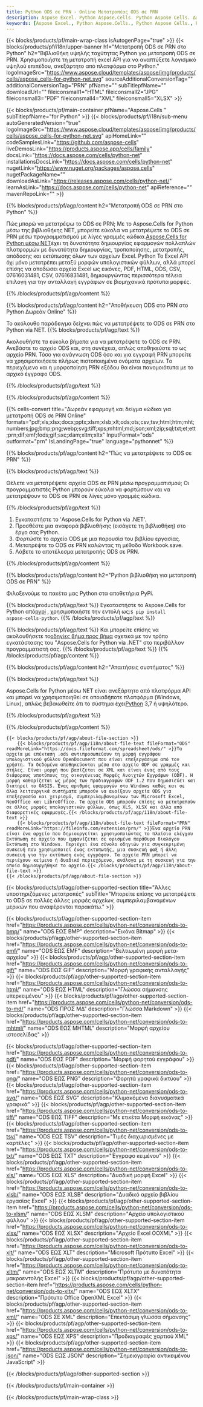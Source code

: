 ```yaml
---
title: Python ODS σε PRN - Online Μετατροπέας ODS σε PRN
description: Aspose Excel. Python Aspose.Cells. Python Aspose Cells. Δωρεάν Online Python Μετατροπή ODS σε μορφή αποθήκευσης PRN. Python ODS σε μορφή PRN. Αποθηκεύστε το ODS στο PRN Python.
keywords: [Aspose Excel., Python Aspose.Cells., Python Aspose Cells., Python ODS to PRN saveformat., Free Online ODS to PRN Python., Python Convert ODS to PRN]
---
```

{{< blocks/products/pf/main-wrap-class isAutogenPage="true" >}}
{{< blocks/products/pf/i18n/upper-banner h1="Μετατροπή ODS σε PRN στο Python" h2="Βιβλιοθήκη υψηλής ταχύτητας Python για μετατροπή ODS σε PRN. Χρησιμοποιήστε τη μετατροπή excel API για να αναπτύξετε λογισμικό υψηλού επιπέδου, ανεξάρτητο από πλατφόρμα στο Python." logoImageSrc="https://www.aspose.cloud/templates/aspose/img/products/cells/aspose_cells-for-python-net.svg" sourceAdditionalConversionTag="" additionalConversionTag="PRN" pfName="" subTitlepfName="" downloadUrl="" fileiconsmall1="HTML" fileiconsmall2="JPG" fileiconsmall3="PDF" fileiconsmall4="XML" fileiconsmall5="XLSX" >}}

{{< blocks/products/pf/main-container pfName="Aspose.Cells " subTitlepfName="for Python" >}}
{{< blocks/products/pf/i18n/sub-menu autoGeneratedVersion="true" logoImageSrc="https://www.aspose.cloud/templates/aspose/img/products/cells/aspose_cells-for-python-net.svg" apiHomeLink="" codeSamplesLink="https://github.com/aspose-cells" liveDemosLink="https://products.aspose.app/cells/family" docsLink="https://docs.aspose.com/cells/python-net" installationsDocsLink="https://docs.aspose.com/cells/python-net" nugetLink="https://www.nuget.org/packages/aspose.cells" nugetPackageName="" downloadAsLink="https://releases.aspose.com/cells/python-net/" learnAsLink="https://docs.aspose.com/cells/python-net" apiReference="" mavenRepoLink="" >}}


{{% blocks/products/pf/agp/content h2="Μετατροπή ODS σε PRN στο Python" %}}

 Πώς μπορώ να μετατρέψω το ODS σε PRN; Με το Aspose.Cells for Python μέσω της βιβλιοθήκης NET, μπορείτε εύκολα να μετατρέψετε το ODS σε PRN μέσω προγραμματισμού με λίγες γραμμές κώδικα.[Aspose.Cells for Python μέσω NET](https://pypi.org/project/aspose-cells-python/)έχει τη δυνατότητα δημιουργίας εφαρμογών πολλαπλών πλατφορμών με δυνατότητα δημιουργίας, τροποποίησης, μετατροπής, απόδοσης και εκτύπωσης όλων των αρχείων Excel. Python Το Excel API όχι μόνο μετατρέπει μεταξύ μορφών υπολογιστικών φύλλων, αλλά μπορεί επίσης να αποδώσει αρχεία Excel ως εικόνες, PDF, HTML, ODS, CSV, 07616031481, CSV, 07616831481, δημιουργώντας περισσότερα τέλεια επιλογή για την ανταλλαγή εγγράφων σε βιομηχανικά πρότυπα μορφές.

{{% /blocks/products/pf/agp/content %}}


{{% blocks/products/pf/agp/content h2="Αποθήκευση ODS στο PRN στο Python Δωρεάν Online" %}}

Το ακόλουθο παράδειγμα δείχνει πώς να μετατρέψετε το ODS σε PRN στο Python via NET.
{{% blocks/products/pf/agp/text %}}

Ακολουθήστε τα εύκολα βήματα για να μετατρέψετε το ODS σε PRN. Ανεβάστε το αρχείο ODS και, στη συνέχεια, απλώς αποθηκεύστε το ως αρχείο PRN. Τόσο για ανάγνωση ODS όσο και για εγγραφή PRN μπορείτε να χρησιμοποιήσετε πλήρως πιστοποιημένα ονόματα αρχείων. Το περιεχόμενο και η μορφοποίηση PRN εξόδου θα είναι πανομοιότυπα με το αρχικό έγγραφο ODS.

{{% /blocks/products/pf/agp/text %}}

{{% /blocks/products/pf/agp/content %}}

{{% cells-convert title="Δωρεάν εφαρμογή και δείγμα κώδικα για μετατροπή ODS σε PRN Online" formats="pdf;xls;xlsx;docx;pptx;xlsm;xlsb;xlt;ods;ots;csv;tsv;html;htm;mht;numbers;jpg;bmp;png;webp;svg;tiff;xps;mhtml;md;json;xml;zip;sql;txt;et;ett;prn;dif;emf;fods;gif;sxc;xlam;xltm;xltx" InputFormat="ods" outformat="prn" IsLandingPage="true" language="pythonnet" %}}

{{% blocks/products/pf/agp/content h2="Πώς να μετατρέψετε το ODS σε PRN" %}}

{{% blocks/products/pf/agp/text %}}

Θέλετε να μετατρέψετε αρχεία ODS σε PRN μέσω προγραμματισμού; Οι προγραμματιστές Python μπορούν εύκολα να φορτώσουν και να μετατρέψουν το ODS σε PRN σε λίγες μόνο γραμμές κώδικα.

{{% /blocks/products/pf/agp/text %}}

1.  Εγκαταστήστε το 'Aspose.Cells for Python via .NET'.
1.  Προσθέστε μια αναφορά βιβλιοθήκης (εισάγετε τη βιβλιοθήκη) στο έργο σας Python.
1.  Φορτώστε το αρχείο ODS με μια παρουσία του βιβλίου εργασίας.
1.  Μετατρέψτε το ODS σε PRN καλώντας τη μέθοδο Workbook.save.
1.  Λάβετε το αποτέλεσμα μετατροπής ODS σε PRN.

{{% /blocks/products/pf/agp/content %}}


{{% blocks/products/pf/agp/content h2="Python βιβλιοθήκη για μετατροπή ODS σε PRN" %}}

Φιλοξενούμε τα πακέτα μας Python στα αποθετήρια PyPi.

{{% blocks/products/pf/agp/text %}}
Εγκαταστήστε το Aspose.Cells for Python από<a href="https://pypi.org/project/aspose-cells-python/">pypi</a> , χρησιμοποιήστε την εντολή ως:<code>$ pip install aspose-cells-python</code>.
{{% /blocks/products/pf/agp/text %}}

{{% blocks/products/pf/agp/text %}}
 Και μπορείτε επίσης να ακολουθήσετε το[οδηγίες βήμα προς βήμα](https://docs.aspose.com/cells/python-net/getting-started/) σχετικά με τον τρόπο εγκατάστασης του "Aspose.Cells for Python via .NET" στο περιβάλλον προγραμματιστή σας.
{{% /blocks/products/pf/agp/text %}}
{{% /blocks/products/pf/agp/content %}}

{{% blocks/products/pf/agp/content h2="Απαιτήσεις συστήματος" %}}

{{% blocks/products/pf/agp/text %}}

 Aspose.Cells for Python μέσω NET είναι ανεξάρτητο από πλατφόρμα API και μπορεί να χρησιμοποιηθεί σε οποιαδήποτε πλατφόρμα (Windows, Linux), απλώς βεβαιωθείτε ότι το σύστημα έχει[Python](https://www.python.org/downloads/) 3,7 ή υψηλότερο.
 
{{% /blocks/products/pf/agp/text %}}

{{% /blocks/products/pf/agp/content %}}

<!-- aboutfile Starts -->
    {{< blocks/products/pf/agp/about-file-section >}}
        {{< blocks/products/pf/agp/i18n/about-file-text fileFormat="ODS" readMoreLink="https://docs.fileformat.com/spreadsheet/ods/" >}}Τα αρχεία με επέκταση .ods αντιπροσωπεύουν τη μορφή εγγράφου υπολογιστικού φύλλου OpenDocument που είναι επεξεργάσιμα από τον χρήστη. Τα δεδομένα αποθηκεύονται μέσα στο αρχείο ODF σε γραμμές και στήλες. Είναι μορφή που βασίζεται σε XML και είναι ένας από τους διάφορους υποτύπους της οικογένειας Μορφές Ανοιχτών Εγγράφων (ODF). Η μορφή καθορίζεται ως μέρος των προδιαγραφών ODF 1.2 που δημοσιεύει και διατηρεί το OASIS. Ένας αριθμός εφαρμογών στο Windows καθώς και σε άλλα λειτουργικά συστήματα μπορούν να ανοίξουν αρχεία ODS για επεξεργασία και χειρισμό, συμπεριλαμβανομένων των Microsoft Excel, NeoOffice και LibreOffice. Τα αρχεία ODS μπορούν επίσης να μετατραπούν σε άλλες μορφές υπολογιστικών φύλλων, όπως XLS, XLSX και άλλα από διαφορετικές εφαρμογές.{{< /blocks/products/pf/agp/i18n/about-file-text >}}
        {{< blocks/products/pf/agp/i18n/about-file-text fileFormat="PRN" readMoreLink="https://fileinfo.com/extension/prn/" >}}Ένα αρχείο PRN είναι ένα αρχείο που δημιουργείται χρησιμοποιώντας το πλαίσιο ελέγχου Εκτύπωση σε αρχείο που εμφανίζεται σε ορισμένα παράθυρα διαλόγου Εκτύπωση στο Windows. Περιέχει ένα σύνολο οδηγιών για συγκεκριμένη συσκευή που χρησιμοποιεί ένας εκτυπωτής, μια συσκευή φαξ ή άλλη συσκευή για την εκτύπωση ενός εγγράφου. Τα αρχεία PRN μπορεί να περιέχουν κείμενο ή δυαδικό περιεχόμενο, ανάλογα με τη συσκευή για την οποία δημιουργήθηκε το αρχείο.{{< /blocks/products/pf/agp/i18n/about-file-text >}}
    {{< /blocks/products/pf/agp/about-file-section >}}
<!-- aboutfile Ends -->

{{< blocks/products/pf/agp/other-supported-section title="Άλλες υποστηριζόμενες μετατροπές" subTitle="Μπορείτε επίσης να μετατρέψετε το ODS σε πολλές άλλες μορφές αρχείων, συμπεριλαμβανομένων μερικών που αναφέρονται παρακάτω." >}}

{{< blocks/products/pf/agp/other-supported-section-item href="https://products.aspose.com/cells/python-net/conversion/ods-to-bmp/" name="ODS ΕΩΣ BMP" description="Εικόνα Bitmap" >}}
{{< blocks/products/pf/agp/other-supported-section-item href="https://products.aspose.com/cells/python-net/conversion/ods-to-emf/" name="ODS ΕΩΣ EMF" description="Βελτιωμένη μορφή μετα-αρχείου" >}}
{{< blocks/products/pf/agp/other-supported-section-item href="https://products.aspose.com/cells/python-net/conversion/ods-to-gif/" name="ODS ΕΩΣ GIF" description="Μορφή γραφικής ανταλλαγής" >}}
{{< blocks/products/pf/agp/other-supported-section-item href="https://products.aspose.com/cells/python-net/conversion/ods-to-html/" name="ODS ΕΩΣ HTML" description="Γλώσσα σήμανσης υπερκειμένου" >}}
{{< blocks/products/pf/agp/other-supported-section-item href="https://products.aspose.com/cells/python-net/conversion/ods-to-md/" name="ODS ΠΡΟΣ ΜΔ" description="Γλώσσα Markdown" >}}
{{< blocks/products/pf/agp/other-supported-section-item href="https://products.aspose.com/cells/python-net/conversion/ods-to-mhtml/" name="ODS ΕΩΣ MHTML" description="Μορφή αρχείου ιστοσελίδας" >}}

{{< blocks/products/pf/agp/other-supported-section-item href="https://products.aspose.com/cells/python-net/conversion/ods-to-pdf/" name="ODS ΕΩΣ PDF" description="Μορφή φορητού εγγράφου" >}}
{{< blocks/products/pf/agp/other-supported-section-item href="https://products.aspose.com/cells/python-net/conversion/ods-to-png/" name="ODS ΕΩΣ PNG" description="Φορητά γραφικά δικτύου" >}}
{{< blocks/products/pf/agp/other-supported-section-item href="https://products.aspose.com/cells/python-net/conversion/ods-to-svg/" name="ODS ΕΩΣ SVG" description="Κλιμακόμενα διανυσματικά γραφικά" >}}
{{< blocks/products/pf/agp/other-supported-section-item href="https://products.aspose.com/cells/python-net/conversion/ods-to-tiff/" name="ODS ΕΩΣ TIFF" description="Με ετικέτα Μορφή εικόνας" >}}
{{< blocks/products/pf/agp/other-supported-section-item href="https://products.aspose.com/cells/python-net/conversion/ods-to-tsv/" name="ODS ΕΩΣ TSV" description="Τιμές διαχωρισμένες με καρτέλες" >}}
{{< blocks/products/pf/agp/other-supported-section-item href="https://products.aspose.com/cells/python-net/conversion/ods-to-txt/" name="ODS ΕΩΣ TXT" description="Έγγραφο κειμένου" >}}
{{< blocks/products/pf/agp/other-supported-section-item href="https://products.aspose.com/cells/python-net/conversion/ods-to-xls/" name="ODS ΕΩΣ XLS" description="Δυαδική μορφή Excel" >}}
{{< blocks/products/pf/agp/other-supported-section-item href="https://products.aspose.com/cells/python-net/conversion/ods-to-xlsb/" name="ODS ΕΩΣ XLSB" description="Δυαδικό αρχείο βιβλίου εργασίας Excel" >}}
{{< blocks/products/pf/agp/other-supported-section-item href="https://products.aspose.com/cells/python-net/conversion/ods-to-xlsm/" name="ODS ΕΩΣ XLSM" description="Αρχείο υπολογιστικού φύλλου" >}}
{{< blocks/products/pf/agp/other-supported-section-item href="https://products.aspose.com/cells/python-net/conversion/ods-to-xlsx/" name="ODS ΕΩΣ XLSX" description="Αρχείο Excel OOXML" >}}
{{< blocks/products/pf/agp/other-supported-section-item href="https://products.aspose.com/cells/python-net/conversion/ods-to-xlt/" name="ODS ΕΩΣ XLT" description="Microsoft Πρότυπο Excel" >}}
{{< blocks/products/pf/agp/other-supported-section-item href="https://products.aspose.com/cells/python-net/conversion/ods-to-xltm/" name="ODS ΕΩΣ XLTM" description="Πρότυπο με δυνατότητα μακροεντολής Excel" >}}
{{< blocks/products/pf/agp/other-supported-section-item href="https://products.aspose.com/cells/python-net/conversion/ods-to-xltx/" name="ODS ΕΩΣ XLTX" description="Πρότυπο Office OpenXML Excel" >}}
{{< blocks/products/pf/agp/other-supported-section-item href="https://products.aspose.com/cells/python-net/conversion/ods-to-xml/" name="ODS ΣΕ XML" description="Επεκτάσιμη γλώσσα σήμανσης" >}}
{{< blocks/products/pf/agp/other-supported-section-item href="https://products.aspose.com/cells/python-net/conversion/ods-to-xps/" name="ODS ΕΩΣ XPS" description="Προδιαγραφές χαρτιού XML" >}}
{{< blocks/products/pf/agp/other-supported-section-item href="https://products.aspose.com/cells/python-net/conversion/ods-to-json/" name="ODS ΕΩΣ JSON" description="Σημειογραφία αντικειμένου JavaScript" >}}

{{< /blocks/products/pf/agp/other-supported-section >}}

{{< /blocks/products/pf/main-container >}}
    
{{< /blocks/products/pf/main-wrap-class >}}
